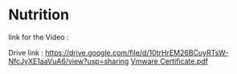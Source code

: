 # Nutrition
link for the Video :

Drive link : 
https://drive.google.com/file/d/10trHrEM26BCuyRTsW-NfcJyXE1aaVuA6/view?usp=sharing
[Vmware Certificate.pdf](https://github.com/ghanatheyakash/Nutrition/files/7257882/Vmware.Certificate.pdf)
